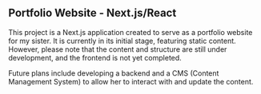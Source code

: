 ## Portfolio Website - Next.js/React

This project is a Next.js application created to serve as a portfolio website for my sister. It is currently in its initial stage, featuring static content. However, please note that the content and structure are still under development, and the frontend is not yet completed.

Future plans include developing a backend and a CMS (Content Management System) to allow her to interact with and update the content.
